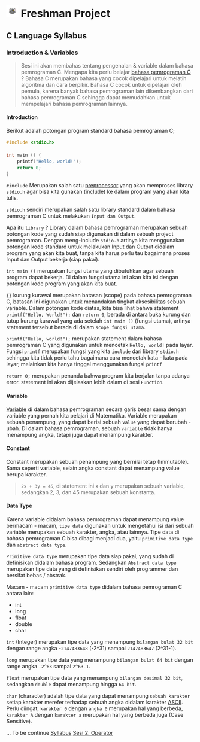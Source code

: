 # ![logo](https://raw.githubusercontent.com/6ne/freshman-project/master/docs/assets/img/logo/32.png) Freshman Project 

## C Language Syllabus

### Introduction & Variables

>  Sesi ini akan membahas tentang pengenalan & variable dalam bahasa pemrograman C.
Mengapa kita perlu belajar [bahasa pemrograman C](https://id.wikipedia.org/wiki/C_(bahasa_pemrograman)) ? Bahasa C merupakan bahasa yang cocok dipelajari untuk melatih algoritma dan cara berpikir. Bahasa C cocok untuk dipelajari oleh pemula, karena banyak bahasa pemrograman lain dikembangkan dari bahasa pemrograman C sehingga dapat memudahkan untuk mempelajari bahasa pemrograman lainnya.

#### Introduction

Berikut adalah potongan program standard bahasa pemrograman C;
```c
#include <stdio.h>

int main () {
    printf("Hello, world!");
    return 0;
}
```

`#include` Merupakan salah satu [preprocessor](https://en.wikipedia.org/wiki/Preprocessor) yang akan memproses library `stdio.h` agar bisa kita gunakan (include) ke dalam program yang akan kita tulis.

`stdio.h` sendiri merupakan salah satu library standard dalam bahasa pemrograman C untuk melakukan `Input dan Output`.

Apa itu `library` ? Library dalam bahasa pemrograman merupakan sebuah potongan kode yang sudah siap digunakan di dalam sebuah project pemrograman. Dengan meng-include `stdio.h` artinya kita menggunakan potongan kode standard untuk melakukan Input dan Output didalam program yang akan kita buat, tanpa kita harus perlu tau bagaimana proses Input dan Output bekerja (siap pakai).

`int main ()` merupakan fungsi utama yang dibutuhkan agar sebuah program dapat bekerja. Di dalam fungsi utama ini akan kita isi dengan potongan kode program yang akan kita buat.

`{}` kurung kurawal merupakan batasan (scope) pada bahasa pemrograman C, batasan ini digunakan untuk menandakan tingkat aksesibilitas sebuah variable. Dalam potongan kode diatas, kita bisa lihat bahwa statement `printf("Hello, World!");` dan `return 0`; berada di antara buka kurung dan tutup kurung kurawal yang ada setelah `int main ()` (fungsi utama), artinya statement tersebut berada di dalam `scope fungsi utama`.

`printf("Hello, world!");` merupakan statement dalam bahasa pemrograman C yang digunakan untuk mencetak `Hello, world!` pada layar. Fungsi `printf` merupakan fungsi yang kita `include` dari library `stdio.h` sehingga kita tidak perlu tahu bagaimana cara mencetak kata - kata pada layar, melainkan kita hanya tinggal menggunakan fungsi `printf`

`return 0;` merupakan penanda bahwa program kita berjalan tanpa adanya error. statement ini akan dijelaskan lebih dalam di sesi `Function`.

#### Variable
[Variable](https://en.wikipedia.org/wiki/Variable_(computer_science)) di dalam bahasa pemrograman secara garis besar sama dengan variable yang pernah kita pelajari di Matematika. Variable merupakan sebuah penampung, yang dapat berisi sebuah `value` yang dapat berubah - ubah. Di dalam bahasa pemrograman, sebuah `variable` tidak hanya menampung angka, tetapi juga dapat menampung karakter.

#### Constant
Constant merupakan sebuah penampung yang bernilai tetap (Immutable). Sama seperti variable, selain angka constant dapat menampung value berupa karakter.

> `2x + 3y = 45`, di statement ini x dan y merupakan sebuah variable, sedangkan 2, 3, dan 45 merupakan sebuah konstanta.

#### Data Type
Karena variable didalam bahasa pemrograman dapat menampung value bermacam - macam, `tipe data` digunakan untuk mengetahui isi dari sebuah variable merupakan sebuah karakter, angka, atau lainnya. Tipe data di bahasa pemrograman C bisa dibagi menjadi dua, yaitu `primitive data type` dan `abstract data type`.

`Primitive data type` merupakan tipe data siap pakai, yang sudah di definisikan didalam bahasa program. Sedangkan `Abstract data type` merupakan tipe data yang di definisikan sendiri oleh programmer dan bersifat bebas / abstrak.

Macam - macam `primitive data type` didalam bahasa pemrograman C antara lain:

- int
- long
- float
- double
- char

`int` (Integer) merupakan tipe data yang menampung `bilangan bulat 32 bit` dengan range angka -`2147483648` (-2^31) sampai `2147483647` (2^31-1).

`long` merupakan tipe data yang menampung `bilangan bulat 64 bit` dengan range angka `-2^63` sampai `2^63-1`.

`float` merupakan tipe data yang menampung `bilangan desimal 32 bit`, sedangkan `double` dapat menampung hingga `64 bit`.

`char` (character) adalah tipe data yang dapat menampung `sebuah karakter` setiap karakter merefer terhadap sebuah angka didalam karakter [ASCII](https://id.wikipedia.org/wiki/ASCII). Perlu diingat, `karakter 0` dengan `angka 0` merupakan hal yang berbeda, `karakter A` dengan `karakter a` merupakan hal yang berbeda juga (Case Sensitive).

... To be continue
[Syllabus](../README.md)
[Sesi 2. Operator](./0x02.md)
